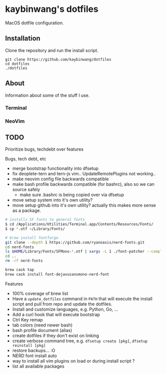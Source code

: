 # kaybinwang's dotfiles
MacOS dotfile configuration.

## Installation
Clone the repository and run the install script.
```
git clone https://github.com/kaybinwang/dotfiles
cd dotfiles
./dotfiles
```

## About
Information about some of the stuff I use.

### Terminal

### NeoVim

## TODO
Prioritize bugs, techdebt over features

Bugs, tech debt, etc
- merge bootstrap functionality into dfsetup
- fix deoplete-tern and tern-js vim.. UpdateRemotePlugins not working..
- make neovim config file backwards compatible
- make bash profile backwards compatible (for bashrc), also so we can source safely
  - make sure .bashrc is being copied over via dfsetup
- move setup system into it's own utility? 
- move setup github into it's own utility? actually this makes more sense as a
  package.

```bash
# installs SF fonts to general fonts
$ cd /Applications/Utilities/Terminal.app/Contents/Resources/Fonts/
$ cp *.otf ~/Library/Fonts/

# brew install fontforge
git clone --depth 1 https://github.com/ryanoasis/nerd-fonts.git
cd nerd-fonts
ls $HOME/Library/Fonts/SFMono-*.otf | xargs -L 1 ./font-patcher --complete --outputdir $HOME/Library/Fonts/
cd ..
rm -rf nerd-fonts
```


```bash
brew cask tap
brew cask install font-dejavusansmono-nerd-font
```

Features
- 100% coverage of brew list
- Have a `update_dotfiles` command in `PATH` that will execute the install
  script and pull from repo and update the dotfiles.
- Install and customize languages, e.g. Python, Go, ...
- Add a curl hook that will execute bootstrap
- Ctrl Key remap
- tab colors (need newer bash)
- bash profile document (alias)
- create dotfiles if they don't exist on linking
- create verbose command tree, e.g. `dfsetup create [pkg]`, `dfsetup reinstall [pkg]`
- restore backups... :O
- NERD font install auto
- way to install all vim plugins on load or during install script ?
- list all available packages
